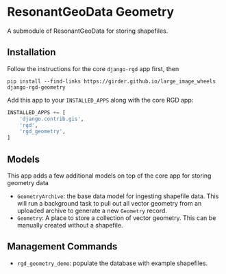 # ResonantGeoData Geometry

A submodule of ResonantGeoData for storing shapefiles.


## Installation

Follow the instructions for the core `django-rgd` app first, then

```
pip install --find-links https://girder.github.io/large_image_wheels django-rgd-geometry
```

Add this app to your `INSTALLED_APPS` along with the core RGD app:

```py
INSTALLED_APPS += [
    'django.contrib.gis',
    'rgd',
    'rgd_geometry',
]
```


## Models

This app adds a few additional models on top of the core app for storing geometry data

- `GeometryArchive`: the base data model for ingesting shapefile data. This will run a background task to pull out all vector geometry from an uploaded archive to generate a new `Geometry` record.
- `Geometry`: A place to store a collection of vector geometry. This can be manually created without a shapefile.


## Management Commands

- `rgd_geometry_demo`: populate the database with example shapefiles.
